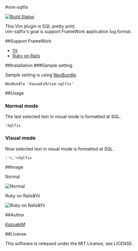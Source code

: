 #vim-sqlfix

[![Build Status](https://travis-ci.org/KazuakiM/vim-sqlfix.svg)](https://travis-ci.org/KazuakiM/vim-sqlfix)

This Vim plugin is SQL pretty print.  
vim-sqlfix's goal is support FrameWork application log format.

##Support FrameWork
* [Yii](http://www.yiiframework.com/)
* [Ruby on Rails](http://rubyonrails.org/)

##Installation
###Sample setting.

Sample setting is using [NeoBundle](https://github.com/Shougo/neobundle.vim).  

```vim
NeoBundle 'KazuakiM/vim-sqlfix'
```

##Usage
### Normal mode

The last selected text in visual mode is formatted at SQL.
```vim
:Sqlfix
```

### Visual mode

Now selected text in visual mode is formatted at SQL.
```vim
:'<,'>Sqlfix
```

##Image

Normal

![Normal](http://kazuakim.github.io/img/vim-sqlfix001.gif)

Ruby on Rails&Yii

![Ruby on Rails&Yii](http://kazuakim.github.io/img/vim-sqlfix002.gif)

##Author

[KazuakiM](https://github.com/KazuakiM/)

##License

This software is released under the MIT License, see LICENSE.
